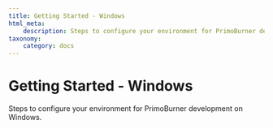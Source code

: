 ```yaml
---
title: Getting Started - Windows
html_meta:
    description: Steps to configure your environment for PrimoBurner development on Windows.
taxonomy:
    category: docs
---
```


# Getting Started - Windows

Steps to configure your environment for PrimoBurner development on Windows.



